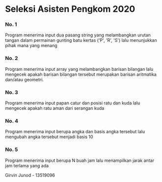 # Seleksi Asisten Pengkom 2020
### No. 1
Program menerima input dua pasang string yang melambangkan urutan tangan dalam permainan gunting batu kertas ('P', 'R', 'S') lalu menunjukkan pihak mana yang menang

### No. 2
Program menerima input array yang melambangkan barisan bilangan lalu mengecek apakah barisan bilangan tersebut merupakan barisan aritmatika dan/atau geometri.

### No. 3
Program menerima input papan catur dan posisi ratu dan kuda lalu mengecek apakah ratu aman dari serangan kuda

### No. 4
Program menerima input berupa angka dan basis angka tersebut lalu mengubah angka tersebut menjadi basis 10

### No. 5
Program menerima input berupa N buah jam lalu menampilkan jarak antar jam terlama yang ada


Girvin Junod - 13519096
